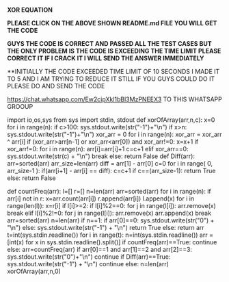 **XOR EQUATION**

**PLEASE CLICK ON THE ABOVE SHOWN README.md FILE YOU WILL GET THE CODE**

**GUYS THE CODE IS CORRECT AND PASSED ALL THE TEST CASES BUT THE ONLY PROBLEM IS THE CODE IS EXCEEDING THE TIME LIMIT PLEASE CORRECT IT IF I CRACK IT I WILL SEND THE ANSWER IMMEDIATELY**

**INITIALLY THE CODE EXCEEDED TIME LIMIT OF 10 SECONDS I MADE IT TO 5 AND I AM TRYING TO REDUCE IT STILL IF YOU GUYS COULD DO IT PLEASE DO AND SEND THE CODE 

https://chat.whatsapp.com/Ew2cipXkl1bBl3MzPNEEX3 TO THIS WHATSAPP GROOUP

import io,os,sys
from sys import stdin, stdout
def xorOfArray(arr,n,c):
    x=0
    for i in range(n):
            if c>100:
                sys.stdout.write(str("-1")+"\n")
            if x>n:
                sys.stdout.write(str("-1")+"\n")
            xor_arr = 0
            for i in range(n):
                xor_arr = xor_arr ^ arr[i]
            if (xor_arr>arr[n-1] or xor_arr<arr[0]) and xor_arr!=0:
                x=x+1
            if xor_arr!=0:
                for i in range(n):
                        arr[i]=arr[i]+1
                c=c+1
            elif xor_arr==0:
                sys.stdout.write(str(c) + "\n")
                break
            else:
                return False
def Diff(arr):
    arr=sorted(arr)
    arr_size=len(arr)
    diff = arr[1] - arr[0]
    c=0
    for i in range( 0, arr_size-1 ):
        if(arr[i+1] - arr[i] == diff):
                c=c+1
    if c==(arr_size-1):
        return True
    else:
        return False

def countFreq(arr):
	l=[]
	r=[]
	n=len(arr)
	arr=sorted(arr)
	for i in range(n):
	    if arr[i] not in r:
	        x=arr.count(arr[i])
	        r.append(arr[i])
	        l.append(x)
	for i in range(len(l)):
	    x=r[i]
	    if l[i]>=2:
	        if l[i]%2==0:
	            for j in range(l[i]):
	                arr.remove(x)
	            break
	        elif l[i]%2!=0:
	            for j in range(l[i]):
	                arr.remove(x)
	            arr.append(x)
	            break
	arr=sorted(arr)
	n=len(arr)
	if n==1:
	    if arr[0]==0:
	        sys.stdout.write(str("0") + "\n")
	    else:
	        sys.stdout.write(str("-1") + "\n")
	    return True
	else:
	    return arr
t=int(sys.stdin.readline())
for i in range(t):
    n=int(sys.stdin.readline())
    arr = [int(x) for x in sys.stdin.readline().split()]
    if countFreq(arr)==True:
        continue
    else:
        arr=countFreq(arr)
    if arr[0]==1 and arr[1]==2 and arr[2]==3:
        sys.stdout.write(str("0")+"\n")
        continue
    if Diff(arr)==True:
        sys.stdout.write(str("-1") + "\n")
        continue
    else:
        n=len(arr)
        xorOfArray(arr,n,0)


	    
